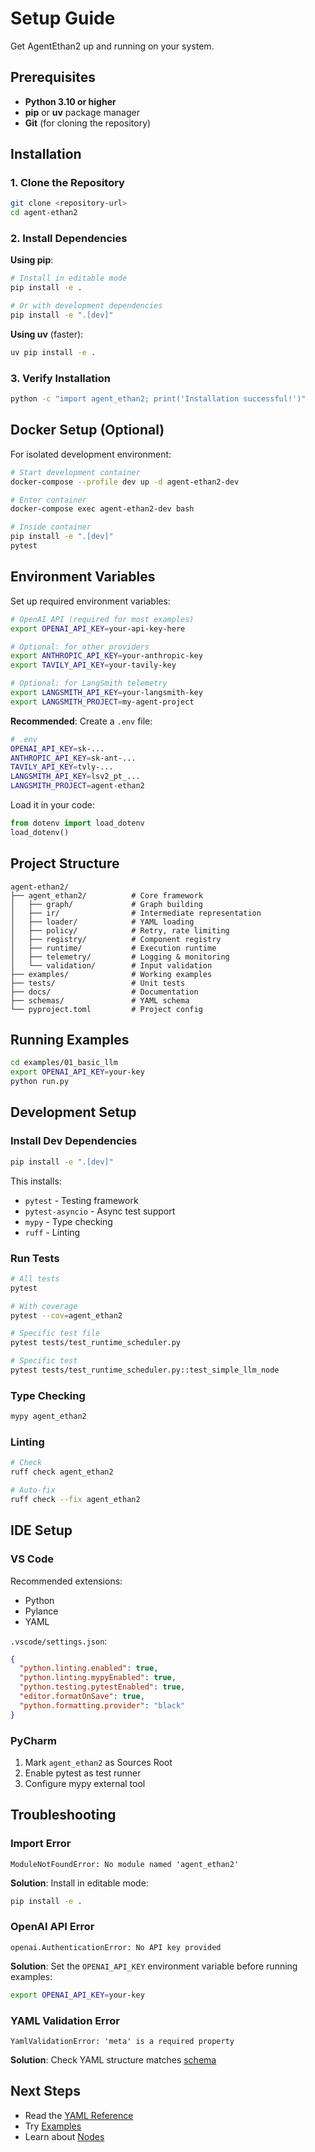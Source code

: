 # Setup Guide

Get AgentEthan2 up and running on your system.

## Prerequisites

- **Python 3.10 or higher**
- **pip** or **uv** package manager
- **Git** (for cloning the repository)

## Installation

### 1. Clone the Repository

```bash
git clone <repository-url>
cd agent-ethan2
```

### 2. Install Dependencies

**Using pip**:
```bash
# Install in editable mode
pip install -e .

# Or with development dependencies
pip install -e ".[dev]"
```

**Using uv** (faster):
```bash
uv pip install -e .
```

### 3. Verify Installation

```bash
python -c "import agent_ethan2; print('Installation successful!')"
```

## Docker Setup (Optional)

For isolated development environment:

```bash
# Start development container
docker-compose --profile dev up -d agent-ethan2-dev

# Enter container
docker-compose exec agent-ethan2-dev bash

# Inside container
pip install -e ".[dev]"
pytest
```

## Environment Variables

Set up required environment variables:

```bash
# OpenAI API (required for most examples)
export OPENAI_API_KEY=your-api-key-here

# Optional: for other providers
export ANTHROPIC_API_KEY=your-anthropic-key
export TAVILY_API_KEY=your-tavily-key

# Optional: for LangSmith telemetry
export LANGSMITH_API_KEY=your-langsmith-key
export LANGSMITH_PROJECT=my-agent-project
```

**Recommended**: Create a `.env` file:

```bash
# .env
OPENAI_API_KEY=sk-...
ANTHROPIC_API_KEY=sk-ant-...
TAVILY_API_KEY=tvly-...
LANGSMITH_API_KEY=lsv2_pt_...
LANGSMITH_PROJECT=agent-ethan2
```

Load it in your code:

```python
from dotenv import load_dotenv
load_dotenv()
```

## Project Structure

```
agent-ethan2/
├── agent_ethan2/          # Core framework
│   ├── graph/             # Graph building
│   ├── ir/                # Intermediate representation
│   ├── loader/            # YAML loading
│   ├── policy/            # Retry, rate limiting
│   ├── registry/          # Component registry
│   ├── runtime/           # Execution runtime
│   ├── telemetry/         # Logging & monitoring
│   └── validation/        # Input validation
├── examples/              # Working examples
├── tests/                 # Unit tests
├── docs/                  # Documentation
├── schemas/               # YAML schema
└── pyproject.toml         # Project config
```

## Running Examples

```bash
cd examples/01_basic_llm
export OPENAI_API_KEY=your-key
python run.py
```

## Development Setup

### Install Dev Dependencies

```bash
pip install -e ".[dev]"
```

This installs:
- `pytest` - Testing framework
- `pytest-asyncio` - Async test support
- `mypy` - Type checking
- `ruff` - Linting

### Run Tests

```bash
# All tests
pytest

# With coverage
pytest --cov=agent_ethan2

# Specific test file
pytest tests/test_runtime_scheduler.py

# Specific test
pytest tests/test_runtime_scheduler.py::test_simple_llm_node
```

### Type Checking

```bash
mypy agent_ethan2
```

### Linting

```bash
# Check
ruff check agent_ethan2

# Auto-fix
ruff check --fix agent_ethan2
```

## IDE Setup

### VS Code

Recommended extensions:
- Python
- Pylance
- YAML

`.vscode/settings.json`:
```json
{
  "python.linting.enabled": true,
  "python.linting.mypyEnabled": true,
  "python.testing.pytestEnabled": true,
  "editor.formatOnSave": true,
  "python.formatting.provider": "black"
}
```

### PyCharm

1. Mark `agent_ethan2` as Sources Root
2. Enable pytest as test runner
3. Configure mypy external tool

## Troubleshooting

### Import Error

```
ModuleNotFoundError: No module named 'agent_ethan2'
```

**Solution**: Install in editable mode:
```bash
pip install -e .
```

### OpenAI API Error

```
openai.AuthenticationError: No API key provided
```

**Solution**: Set the `OPENAI_API_KEY` environment variable before running examples:
```bash
export OPENAI_API_KEY=your-key
```

### YAML Validation Error

```
YamlValidationError: 'meta' is a required property
```

**Solution**: Check YAML structure matches [schema](./yaml_reference.md)

## Next Steps

- Read the [YAML Reference](./yaml_reference.md)
- Try [Examples](./examples.md)
- Learn about [Nodes](./nodes.md)
